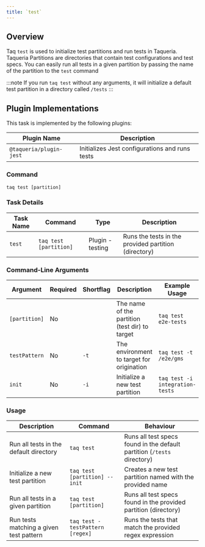 ```yaml
---
title: `test`
---
```


## Overview

Taq `test` is used to initialize test partitions and run tests in Taqueria. Taqueria Partitions are directories that contain test configurations and test specs. You can easily run all tests in a given partition by passing the name of the partition to the `test` command

:::note
If you run `taq test` without any arguments, it will initialize a default test partition in a directory called `/tests`
:::

## Plugin Implementations
                     
This task is implemented by the following plugins:

| Plugin Name                  | Description                                    |
| ---------------------------- | ---------------------------------------------- |
| `@taqueria/plugin-jest`      | Initializes Jest configurations and runs tests |

### Command

```shell
taq test [partition]
```

### Task Details

| Task Name              | Command                             | Type                      | Description                                                  | 
| ---------------------- | ----------------------------------- | ------------------------- | ------------------------------------------------------------ |
| `test`                 | `taq test [partition]`              | Plugin - testing          | Runs the tests in the provided partition (directory)         |

### Command-Line Arguments

| Argument      | Required | Shortflag | Description                                      | Example Usage                                         |
| ------------- | -------- | --------- | ------------------------------------------------ | ----------------------------------------------------- |
| `[partition]` | No       |           | The name of the partition (test dir) to target   | `taq test e2e-tests`                                  |
| `testPattern` | No       | `-t`      | The environment to target for origination        | `taq test -t /e2e/gms`                                |      
| `init`        | No       | `-i`      | Initialize a new test partition                  | `taq test -i integration-tests`                       |

### Usage

| Description                               | Command                               | Behaviour                                                                     |
| ----------------------------------------- | ------------------------------------- | ----------------------------------------------------------------------------- |
| Run all tests in the default directory    | `taq test`                            | Runs all test specs found in the default partition  (`/tests` directory)      |
| Initialize a new test partition           | `taq test [partition] --init`         | Creates a new test partition named with the provided name                     |
| Run all tests in a given partition        | `taq test [partition]`                | Runs all test specs found in the provided partition (directory)               |
| Run tests matching a given test pattern   | `taq test -testPattern [regex]`       | Runs the tests that match the provided regex expression                       |

